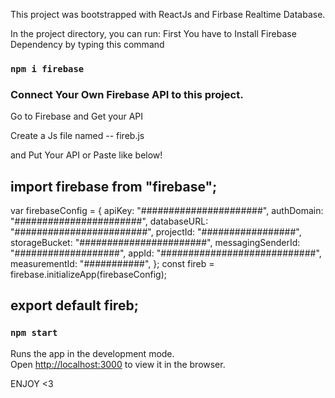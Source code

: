 This project was bootstrapped with ReactJs and Firbase Realtime Database.

In the project directory, you can run:
First You have to Install Firebase Dependency by typing this command

### `npm i firebase`


### Connect Your Own Firebase API to this project.

Go to Firebase and Get your API

Create a Js file named -- fireb.js

and Put Your API or Paste like below!
## import firebase from "firebase";

 var firebaseConfig = {
   apiKey: "######################",
  authDomain: "#######################",
  databaseURL: "########################",
  projectId: "#################",
  storageBucket: "#######################",
  messagingSenderId: "###################",
  appId: "############################",
  measurementId: "###########",
};
const fireb = firebase.initializeApp(firebaseConfig);


## export default fireb;


### `npm start`

Runs the app in the development mode.<br />
Open [http://localhost:3000](http://localhost:3000) to view it in the browser.

ENJOY <3